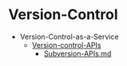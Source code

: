 
# Version-Control

- Version-Control-as-a-Service
  - [Version-control-APIs](./Version-control-APIs/)
    - [Subversion-APIs.md](./Subversion-APIs.md)

